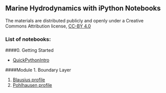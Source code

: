 
## Marine Hydrodynamics with iPython Notebooks

The materials are distributed publicly and openly under a Creative Commons Attribution license, [CC-BY 4.0](https://creativecommons.org/licenses/by/4.0/)

### List of notebooks:

####0. Getting Started

* [QuickPythonIntro](http://nbviewer.ipython.org/urls/github.com/barbagroup/AeroPython/blob/master/lessons/00_Lesson00_QuickPythonIntro.ipynb)

####Module 1. Boundary Layer

1. [Blausius profile](http://nbviewer.ipython.org/urls/github.com/weymouth/AeroPython/blob/master/lessons/Blasius.ipynb)
2. [Pohlhausen profile](http://nbviewer.ipython.org/urls/github.com/weymouth/AeroPython/blob/master/lessons/Pohlhausen.ipynb)
